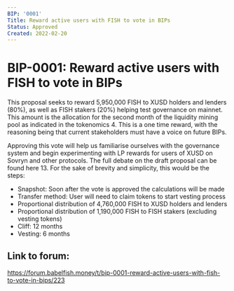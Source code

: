 ```yaml
---
BIP: '0001'
Title: Reward active users with FISH to vote in BIPs
Status: Approved
Created: 2022-02-20
---
```


# BIP-0001: Reward active users with FISH to vote in BIPs

This proposal seeks to reward 5,950,000 FISH to XUSD holders and lenders (80%), as well as FISH stakers (20%) helping test governance on mainnet. This amount is the allocation for the second month of the liquidity mining pool as indicated in the tokenomics 4. This is a one time reward, with the reasoning being that current stakeholders must have a voice on future BIPs.

Approving this vote will help us familiarise ourselves with the governance system and begin experimenting with LP rewards for users of XUSD on Sovryn and other protocols. The full debate on the draft proposal can be found here 13. For the sake of brevity and simplicity, this would be the steps:

- Snapshot: Soon after the vote is approved the calculations will be made
- Transfer method: User will need to claim tokens to start vesting process
- Proportional distribution of 4,760,000 FISH to XUSD holders and lenders
- Proportional distribution of 1,190,000 FISH to FISH stakers (excluding vesting tokens)
- Cliff: 12 months
- Vesting: 6 months

## Link to forum:
https://forum.babelfish.money/t/bip-0001-reward-active-users-with-fish-to-vote-in-bips/223
